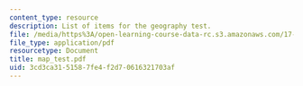 ```yaml
---
content_type: resource
description: List of items for the geography test.
file: /media/https%3A/open-learning-course-data-rc.s3.amazonaws.com/17-55j-introduction-to-latin-american-studies-fall-2006/3cd3ca3151587fe4f2d70616321703af_map_test.pdf
file_type: application/pdf
resourcetype: Document
title: map_test.pdf
uid: 3cd3ca31-5158-7fe4-f2d7-0616321703af
---
```

